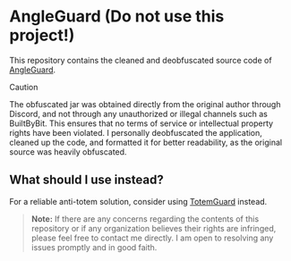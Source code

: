 # AngleGuard (Do not use this project!)

This repository contains the cleaned and deobfuscated source code of [AngleGuard](https://builtbybit.com/resources/angleguard-anti-cw-anti-auto-totem.45856/).

> [!CAUTION]
> The obfuscated jar was obtained directly from the original author through Discord, and not through any unauthorized or illegal channels such as BuiltByBit. This ensures that no terms of service or intellectual property rights have been violated.
> I personally deobfuscated the application, cleaned up the code, and formatted it for better readability, as the original source was heavily obfuscated.

## What should I use instead?
For a reliable anti-totem solution, consider using [TotemGuard](https://github.com/Bram1903/TotemGuard) instead.

> **Note:** If there are any concerns regarding the contents of this repository or if any organization believes their rights are infringed, please feel free to contact me directly. I am open to resolving any issues promptly and in good faith.
